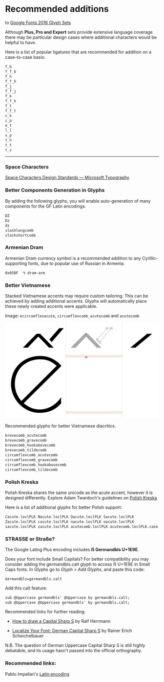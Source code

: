 
Recommended additions 
===
to [Google Fonts 2016 Glyph Sets](README.md)

Although **Plus, Pro and Expert** sets provide extensive language coverage there may be particular design cases where additional characters would be helpful to have. 

Here is a list of popular ligatures that are recommended for addition on a case-to-case basis:

	f_b
	f_f_b
	f_h
	f_f_h
	f_j
	f_f_j
	f_k
	f_f_k
	f_t
	f_f_t
	c_k
	c_p
	e_t
	l_l
	s_p
	t_h
	t_t
	t_z

	
***
### Space Characters


[Space Characters Design Standards — Microsoft Typography](1)

### Better Components Generation in Glyphs ###

By adding the following glyphs, you will enable auto-generation of many components for the GF Latin encodings.

```
DZ
Dz
dz
slashlongcomb
slashshortcomb

```

### Armenian Dram ###

Armenian Dram currency symbol is a recommended addition to any Cyrillic-supporting fonts, due to popular use of Russian in Armenia.

	0x058F  ֏ dram-arm


### Better Vietnamese ###

Stacked Vietnamese accents may require custom tailoring. This can be achieved by adding additional accents. Glyphs will automatically place these newly created accents were applicable. 

Image: `ecircumflexacute`, `circumflexcomb_acutecomb` and `acutecomb`

![ecircumflexacute](tutorials/img/ecircumflexacute.jpg)


Recommended glyphs for better Vietnamese diacritics. 

```
brevecomb_acutecomb
brevecomb_gravecomb
brevecomb_hookabovecomb
brevecomb_tildecomb
circumflexcomb_acutecomb
circumflexcomb_gravecomb
circumflexcomb_hookabovecomb
circumflexcomb_tildecomb
```


### Polish Kreska ###

Polish Kreska shares the same unicode as the acute accent, however it is designed differently. Explore Adam Twardoch's guidelines on [Polish Kreska](http://www.twardoch.com/download/polishhowto/kreska.html)

Here is a list of additional glyphs for better Polish support:

```
Cacute.loclPLK Nacute.loclPLK Oacute.loclPLK Sacute.loclPLK Zacute.loclPLK cacute.loclPLK nacute.loclPLK oacute.loclPLK sacute.loclPLK zacute.loclPLK acutecomb.loclPLK acutecomb.loclPLK.case
```

### STRASSE or Straße? ###

The Google Lating Plus encoding includes **ẞ Germandbls U+1E9E**. 

Does your font include Small Capitals?
For better compatibility you may consider adding the germandbls.calt glyph to access ẞ U+1E9E in Small Caps fonts. In Glyphs go to *Glyph > Add Glyphs*, and paste this code:

	Germandbls=germandbls.calt
	
Add this calt feature:

	sub @Uppercase germandbls' @Uppercase by germandbls.calt;
	sub @Uppercase @Uppercase germandbls' by germandbls.calt;

Recommended links for further reading: 

 * [How to draw a Capital Sharp S](https://typography.guru/journal/how-to-draw-a-capital-sharp-s-r18/) by Ralf Herrmann

 * [Localize Your Font: German Capital Sharp S](https://www.glyphsapp.com/tutorials/localize-your-font-german-capital-sharp-s) by Rainer Erich Scheichelbauer  

N.B. The question of German Uppercase Capital Sharp S is still highly debatable, and its usage hasn't passed into the official orthography. 


### Recommended links: ###

Pablo Impallari's [Latin encoding](https://github.com/impallari/Impallari-Fontlab-Encodings/tree/master/Impallari%20Latin)

[1]:https://www.microsoft.com/typography/developers/fdsspec/spaces.htm
